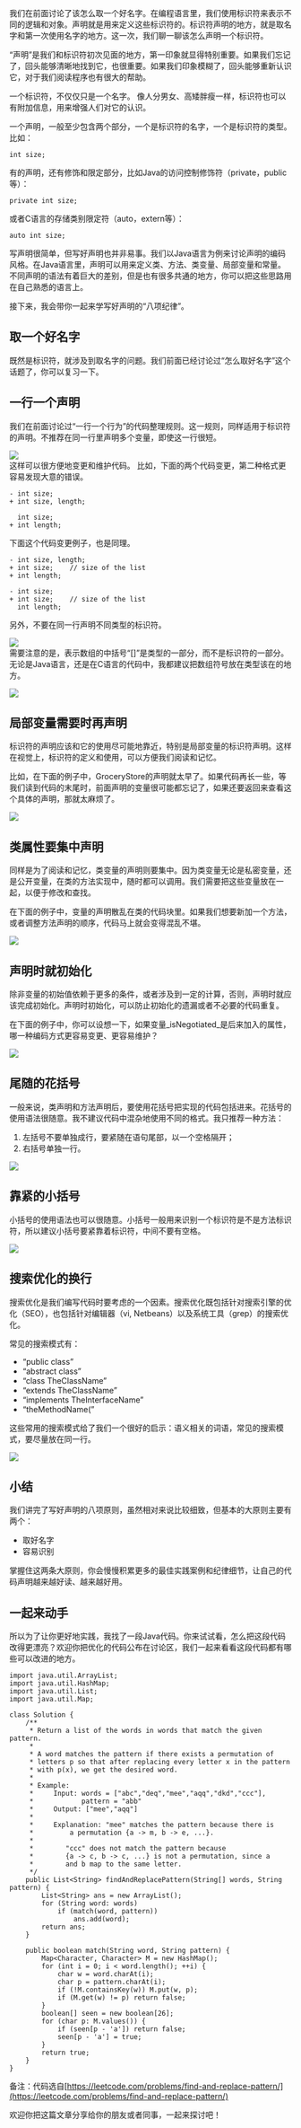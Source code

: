 我们在前面讨论了该怎么取一个好名字。在编程语言里，我们使用标识符来表示不同的逻辑和对象。声明就是用来定义这些标识符的。标识符声明的地方，就是取名字和第一次使用名字的地方。这一次，我们聊一聊该怎么声明一个标识符。

“声明”是我们和标识符初次见面的地方，第一印象就显得特别重要。如果我们忘记了，回头能够清晰地找到它，也很重要。如果我们印象模糊了，回头能够重新认识它，对于我们阅读程序也有很大的帮助。

一个标识符，不仅仅只是一个名字。 像人分男女、高矮胖瘦一样，标识符也可以有附加信息，用来增强人们对它的认识。

一个声明，一般至少包含两个部分，一个是标识符的名字，一个是标识符的类型。 比如：

```
int size;
```

有的声明，还有修饰和限定部分，比如Java的访问控制修饰符（private，public等）：

```
private int size;
```

或者C语言的存储类别限定符（auto，extern等）：

```
auto int size;
```

写声明很简单，但写好声明也并非易事。我们以Java语言为例来讨论声明的编码风格。在Java语言里，声明可以用来定义类、方法、类变量、局部变量和常量。不同声明的语法有着巨大的差别，但是也有很多共通的地方，你可以把这些思路用在自己熟悉的语言上。

接下来，我会带你一起来学写好声明的“八项纪律”。

## 取一个好名字

既然是标识符，就涉及到取名字的问题。我们前面已经讨论过“怎么取好名字”这个话题了，你可以复习一下。

## 一行一个声明

我们在前面讨论过“一行一个行为”的代码整理规则。这一规则，同样适用于标识符的声明。不推荐在同一行里声明多个变量，即使这一行很短。

![](https://static001.geekbang.org/resource/image/42/7c/4228bf7f045d5962b6047035eea1247c.png?wh=622%2A87)  
这样可以很方便地变更和维护代码。 比如，下面的两个代码变更，第二种格式更容易发现大意的错误。

```
- int size;
+ int size, length;
```

```
  int size;
+ int length;
```

下面这个代码变更例子，也是同理。

```
- int size, length;
+ int size;    // size of the list
+ int length; 
```

```
- int size;
+ int size;    // size of the list
  int length;   
```

另外，不要在同一行声明不同类型的标识符。

![](https://static001.geekbang.org/resource/image/bb/fb/bb3ac2546108163f635308d9a61d5efb.png?wh=622%2A87)  
需要注意的是，表示数组的中括号“\[]”是类型的一部分，而不是标识符的一部分。无论是Java语言，还是在C语言的代码中，我都建议把数组符号放在类型该在的地方。

![](https://static001.geekbang.org/resource/image/4e/1d/4e288c08c438de096b4fb82b7acdbf1d.png?wh=625%2A68)

## 局部变量需要时再声明

标识符的声明应该和它的使用尽可能地靠近，特别是局部变量的标识符声明。这样在视觉上，标识符的定义和使用，可以方便我们阅读和记忆。

比如，在下面的例子中，GroceryStore的声明就太早了。如果代码再长一些，等我们读到代码的末尾时，前面声明的变量很可能都忘记了，如果还要返回来查看这个具体的声明，那就太麻烦了。

![](https://static001.geekbang.org/resource/image/f6/8a/f6cefda34bfb97302b6fa13fbb92508a.jpg?wh=623%2A1027)

## 类属性要集中声明

同样是为了阅读和记忆，类变量的声明则要集中。因为类变量无论是私密变量，还是公开变量，在类的方法实现中，随时都可以调用。我们需要把这些变量放在一起，以便于修改和查找。

在下面的例子中，变量的声明散乱在类的代码块里。如果我们想要新加一个方法，或者调整方法声明的顺序，代码马上就会变得混乱不堪。

![](https://static001.geekbang.org/resource/image/7e/d0/7ed641489967eee1fb1d865d04eefbd0.jpg?wh=624%2A946)

## 声明时就初始化

除非变量的初始值依赖于更多的条件，或者涉及到一定的计算，否则，声明时就应该完成初始化。声明时初始化，可以防止初始化的遗漏或者不必要的代码重复。

在下面的例子中，你可以设想一下，如果变量\_isNegotiated\_是后来加入的属性，哪一种编码方式更容易变更、更容易维护？

![](https://static001.geekbang.org/resource/image/4d/43/4dfa095cb5cf497c3475492e3afdf443.png?wh=623%2A744)

## 尾随的花括号

一般来说，类声明和方法声明后，要使用花括号把实现的代码包括进来。花括号的使用语法很随意。我不建议代码中混杂地使用不同的格式。我只推荐一种方法：

1. 左括号不要单独成行，要紧随在语句尾部，以一个空格隔开；
2. 右括号单独一行。

![](https://static001.geekbang.org/resource/image/a4/68/a4d1ff61709c798cb4c13f430a82f868.png?wh=622%2A499)

## 靠紧的小括号

小括号的使用语法也可以很随意。小括号一般用来识别一个标识符是不是方法标识符，所以建议小括号要紧靠着标识符，中间不要有空格。

![](https://static001.geekbang.org/resource/image/ea/b9/ea7c2e84ea29dedb0495ffddf26ee9b9.png?wh=628%2A404)

## 搜索优化的换行

搜索优化是我们编写代码时要考虑的一个因素。搜索优化既包括针对搜索引擎的优化（SEO），也包括针对编辑器（vi, Netbeans）以及系统工具（grep）的搜索优化。

常见的搜索模式有：

- “public class”
- “abstract class”
- “class TheClassName”
- “extends TheClassName”
- “implements TheInterfaceName”
- “theMethodName(”

这些常用的搜索模式给了我们一个很好的启示：语义相关的词语，常见的搜索模式，要尽量放在同一行。

![](https://static001.geekbang.org/resource/image/2f/d9/2f84dcbcb1a3c1080417d0cda402cad9.png?wh=625%2A463)

## 小结

我们讲完了写好声明的八项原则，虽然相对来说比较细致，但基本的大原则主要有两个：

- 取好名字
- 容易识别

掌握住这两条大原则，你会慢慢积累更多的最佳实践案例和纪律细节，让自己的代码声明越来越好读、越来越好用。

## 一起来动手

所以为了让你更好地实践，我找了一段Java代码。你来试试看，怎么把这段代码改得更漂亮？欢迎你把优化的代码公布在讨论区，我们一起来看看这段代码都有哪些可以改进的地方。

```
import java.util.ArrayList;
import java.util.HashMap;
import java.util.List;
import java.util.Map;

class Solution {
    /**
     * Return a list of the words in words that match the given pattern.
     *
     * A word matches the pattern if there exists a permutation of
     * letters p so that after replacing every letter x in the pattern
     * with p(x), we get the desired word.
     *
     * Example:
     *     Input: words = ["abc","deq","mee","aqq","dkd","ccc"],
     *            pattern = "abb"
     *     Output: ["mee","aqq"]
     *
     *     Explanation: "mee" matches the pattern because there is
     *         a permutation {a -> m, b -> e, ...}.
     *
     *        "ccc" does not match the pattern because
     *        {a -> c, b -> c, ...} is not a permutation, since a
     *        and b map to the same letter.
     */
    public List<String> findAndReplacePattern(String[] words, String pattern) {
        List<String> ans = new ArrayList();
        for (String word: words)
            if (match(word, pattern))
                ans.add(word);
        return ans;
    }

    public boolean match(String word, String pattern) {
        Map<Character, Character> M = new HashMap();
        for (int i = 0; i < word.length(); ++i) {
            char w = word.charAt(i);
            char p = pattern.charAt(i);
            if (!M.containsKey(w)) M.put(w, p);
            if (M.get(w) != p) return false;
        }
        boolean[] seen = new boolean[26];
        for (char p: M.values()) {
            if (seen[p - 'a']) return false;
            seen[p - 'a'] = true;
        }
        return true;
    }
}
```

备注：代码选自[https://leetcode.com/problems/find-and-replace-pattern/](https://leetcode.com/problems/find-and-replace-pattern/)

欢迎你把这篇文章分享给你的朋友或者同事，一起来探讨吧！
